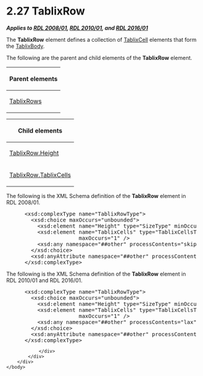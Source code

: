 <html dir="LTR" xmlns:mshelp="http://msdn.microsoft.com/mshelp" xmlns:ddue="http://ddue.schemas.microsoft.com/authoring/2003/5" xmlns:xlink="http://www.w3.org/1999/xlink" xmlns:tool="http://www.microsoft.com/tooltip">
    <head>
        <meta http-equiv="Content-Type" content="text/html; CHARSET=utf-8"></meta>
        <meta name="save" content="history"></meta>
        <title>2.27 TablixRow</title>
        <xml>
            <mshelp:toctitle title="2.27 TablixRow"></mshelp:toctitle>
            <mshelp:rltitle title="[MS-RDL]: TablixRow"></mshelp:rltitle>
            <mshelp:keyword index="A" term="2763daba-3372-43a9-9046-acd5c5775848"></mshelp:keyword>
            <mshelp:attr name="DCSext.ContentType" value="open specification"></mshelp:attr>
            <mshelp:attr name="AssetID" value="2763daba-3372-43a9-9046-acd5c5775848"></mshelp:attr>
            <mshelp:attr name="TopicType" value="kbRef"></mshelp:attr>
            <mshelp:attr name="DCSext.Title" value="[MS-RDL]: TablixRow" />
        </xml>
    </head>
    <body>
        <div id="header">
            <h1 class="heading">2.27 TablixRow</h1>
        </div>
        <div id="mainSection">
            <div id="mainBody">
                <div id="allHistory" class="saveHistory"></div>
                <div id="sectionSection0" class="section" name="collapseableSection">
                    

<p><b><i>Applies to </i></b><a href="1e855f94-4617-47e4-b89e-0856c6cb420f.html"><b><i>RDL 2008/01</i></b></a><b><i>,
</i></b><a href="3428e690-a348-4ec7-8a6a-8efb42d2cdee.html"><b><i>RDL 2010/01</i></b></a><b><i>,
and </i></b><a href="52ce3983-2bfc-4e72-9359-42aaf5fe4509.html"><b><i>RDL 2016/01</i></b></a></p>

<p>The <b>TablixRow</b> element defines a collection of <a href="33258f80-fa42-4baf-abd5-ded34ffbbc61.html">TablixCell</a> elements that
form the <a href="3a4ea889-ce18-43be-940c-2dede59ea640.html">TablixBody</a>.</p>

<p>The following are the parent and child elements of the <b>TablixRow</b>
element.</p>

<table>
 <thead>
  <tr>
   <th>
   <p>Parent elements</p>
   </th>
  </tr>
 </thead>
 <tr>
  <td>
  <p><a href="0d39f276-0b4c-47d5-b6a9-1e6de6609511.html">TablixRows</a></p>
  </td>
 </tr>
</table>

<p> </p>

<table>
 <thead>
  <tr>
   <th>
   <p>Child elements</p>
   </th>
  </tr>
 </thead>
 <tr>
  <td>
  <p><a href="e008783a-ce36-45e8-9a24-f698c244edbf.html">TablixRow.Height</a></p>
  </td>
 </tr>
 <tr>
  <td>
  <p><a href="0625953e-e2b7-4733-8deb-2c7f135332f1.html">TablixRow.TablixCells</a></p>
  </td>
 </tr>
</table>

<p>The following is the XML Schema definition of the <b>TablixRow</b>
element in RDL 2008/01.</p>

<dl>
<dd>
<div><pre> &lt;xsd:complexType name=&quot;TablixRowType&quot;&gt;
   &lt;xsd:choice maxOccurs=&quot;unbounded&quot;&gt;
     &lt;xsd:element name=&quot;Height&quot; type=&quot;SizeType&quot; minOccurs=&quot;1&quot; maxOccurs=&quot;1&quot; /&gt;
     &lt;xsd:element name=&quot;TablixCells&quot; type=&quot;TablixCellsType&quot; minOccurs=&quot;1&quot; 
                  maxOccurs=&quot;1&quot; /&gt;
     &lt;xsd:any namespace=&quot;##other&quot; processContents=&quot;skip&quot; /&gt;
   &lt;/xsd:choice&gt;
   &lt;xsd:anyAttribute namespace=&quot;##other&quot; processContents=&quot;skip&quot; /&gt;
 &lt;/xsd:complexType&gt;
</pre></div>
</dd></dl>

<p>The following is the XML Schema definition of the <b>TablixRow</b>
element in RDL 2010/01 and RDL 2016/01.</p>

<dl>
<dd>
<div><pre> &lt;xsd:complexType name=&quot;TablixRowType&quot;&gt;
   &lt;xsd:choice maxOccurs=&quot;unbounded&quot;&gt;
     &lt;xsd:element name=&quot;Height&quot; type=&quot;SizeType&quot; minOccurs=&quot;1&quot; maxOccurs=&quot;1&quot; /&gt;
     &lt;xsd:element name=&quot;TablixCells&quot; type=&quot;TablixCellsType&quot; minOccurs=&quot;1&quot; 
                  maxOccurs=&quot;1&quot; /&gt;
     &lt;xsd:any namespace=&quot;##other&quot; processContents=&quot;lax&quot; /&gt;
   &lt;/xsd:choice&gt;
   &lt;xsd:anyAttribute namespace=&quot;##other&quot; processContents=&quot;lax&quot; /&gt;
 &lt;/xsd:complexType&gt;
</pre></div>
</dd></dl>


                </div>
            </div>
        </div>
    </body>
</html>